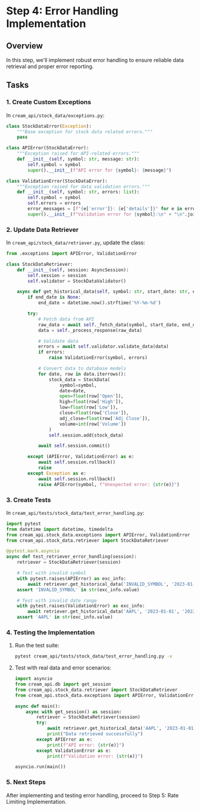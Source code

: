 # Step 4: Error Handling Implementation

## Overview

In this step, we'll implement robust error handling to ensure reliable data retrieval and proper error reporting.

## Tasks

### 1. Create Custom Exceptions

In `cream_api/stock_data/exceptions.py`:

```python
class StockDataError(Exception):
    """Base exception for stock data related errors."""
    pass

class APIError(StockDataError):
    """Exception raised for API-related errors."""
    def __init__(self, symbol: str, message: str):
        self.symbol = symbol
        super().__init__(f"API error for {symbol}: {message}")

class ValidationError(StockDataError):
    """Exception raised for data validation errors."""
    def __init__(self, symbol: str, errors: list):
        self.symbol = symbol
        self.errors = errors
        error_messages = [f"{e['error']}: {e['details']}" for e in errors]
        super().__init__(f"Validation error for {symbol}:\n" + "\n".join(error_messages))
```

### 2. Update Data Retriever

In `cream_api/stock_data/retriever.py`, update the class:

```python
from .exceptions import APIError, ValidationError

class StockDataRetriever:
    def __init__(self, session: AsyncSession):
        self.session = session
        self.validator = StockDataValidator()

    async def get_historical_data(self, symbol: str, start_date: str, end_date: Optional[str] = None) -> None:
        if end_date is None:
            end_date = datetime.now().strftime('%Y-%m-%d')

        try:
            # Fetch data from API
            raw_data = await self._fetch_data(symbol, start_date, end_date)
            data = self._process_response(raw_data)

            # Validate data
            errors = await self.validator.validate_data(data)
            if errors:
                raise ValidationError(symbol, errors)

            # Convert data to database models
            for date, row in data.iterrows():
                stock_data = StockData(
                    symbol=symbol,
                    date=date,
                    open=float(row['Open']),
                    high=float(row['High']),
                    low=float(row['Low']),
                    close=float(row['Close']),
                    adj_close=float(row['Adj Close']),
                    volume=int(row['Volume'])
                )
                self.session.add(stock_data)

            await self.session.commit()

        except (APIError, ValidationError) as e:
            await self.session.rollback()
            raise
        except Exception as e:
            await self.session.rollback()
            raise APIError(symbol, f"Unexpected error: {str(e)}")
```

### 3. Create Tests

In `cream_api/tests/stock_data/test_error_handling.py`:

```python
import pytest
from datetime import datetime, timedelta
from cream_api.stock_data.exceptions import APIError, ValidationError
from cream_api.stock_data.retriever import StockDataRetriever

@pytest.mark.asyncio
async def test_retriever_error_handling(session):
    retriever = StockDataRetriever(session)

    # Test with invalid symbol
    with pytest.raises(APIError) as exc_info:
        await retriever.get_historical_data('INVALID_SYMBOL', '2023-01-01')
    assert 'INVALID_SYMBOL' in str(exc_info.value)

    # Test with invalid date range
    with pytest.raises(ValidationError) as exc_info:
        await retriever.get_historical_data('AAPL', '2023-01-01', '2022-12-31')
    assert 'AAPL' in str(exc_info.value)
```

### 4. Testing the Implementation

1. Run the test suite:

   ```bash
   pytest cream_api/tests/stock_data/test_error_handling.py -v
   ```

2. Test with real data and error scenarios:

   ```python
   import asyncio
   from cream_api.db import get_session
   from cream_api.stock_data.retriever import StockDataRetriever
   from cream_api.stock_data.exceptions import APIError, ValidationError

   async def main():
       async with get_session() as session:
           retriever = StockDataRetriever(session)
           try:
               await retriever.get_historical_data('AAPL', '2023-01-01')
               print("Data retrieved successfully")
           except APIError as e:
               print(f"API error: {str(e)}")
           except ValidationError as e:
               print(f"Validation error: {str(e)}")

   asyncio.run(main())
   ```

### 5. Next Steps

After implementing and testing error handling, proceed to Step 5: Rate Limiting Implementation.
